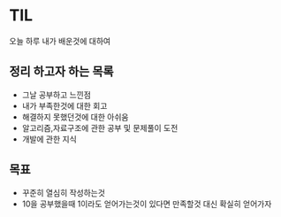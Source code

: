 # TIL
오늘 하루 내가 배운것에 대하여

## 정리 하고자 하는 목록
- 그날 공부하고 느낀점
- 내가 부족한것에 대한 회고
- 해결하지 못했던것에 대한 아쉬움
- 알고리즘,자료구조에 관한 공부 및 문제풀이 도전
- 개발에 관한 지식

## 목표
- 꾸준히 열심히 작성하는것
- 10을 공부했을때 1이라도 얻어가는것이 있다면 만족할것 대신 확실히 얻어가자
